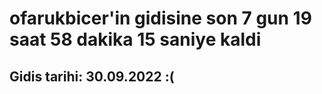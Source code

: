 # ofarukbicer'in gidisine son 7 gun 19 saat 58 dakika 15 saniye kaldi

## Gidis tarihi: 30.09.2022 :(